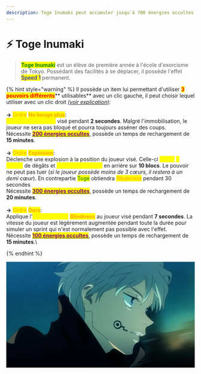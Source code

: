 ```yaml
---
description: Toge Inumaki peut accumuler jusqu'à 700 énergies occultes.
---
```


# ⚡ Toge Inumaki

> <mark style="color:green;">**Toge Inumaki**</mark> est un élève de première année à l'école d'exorcisme de Tokyo. Possédant des facilités à se déplacer, il possède l'effet <mark style="color:blue;">Speed 1</mark> permanent.

{% hint style="warning" %}
Il possède un item lui permettant d'utiliser <mark style="color:red;">**3 pouvoirs différents**</mark>** utilisables** avec un clic gauche, il peut choisir lequel  utiliser avec un clic droit [_(voir explication)_](../../specifites/objets-de-pouvoir.md)_:_\
\
&#x20;**→** <mark style="color:orange;">Ordre</mark> <mark style="color:orange;"></mark><mark style="color:orange;">**Ne bouge plus**</mark>:\
<mark style="color:yellow;">Immobilise le joueur</mark> visé pendant **2 secondes**. Malgré l'immobilisation, le joueur ne sera pas bloqué et pourra toujours asséner des coups.\
Nécessite [<mark style="color:purple;">**200 énergies occultes**</mark>](../../specifites/energie-occulte.md), possède un temps de rechargement de **15 minutes**.\
\
&#x20;**→** <mark style="color:orange;">Ordre</mark> <mark style="color:orange;"></mark><mark style="color:orange;">**Explosion**</mark>:\
Déclenche une explosion à la position du joueur visé. Celle-ci <mark style="color:yellow;">inflige</mark> <mark style="color:yellow;">**3 cœurs**</mark> de dégâts et <mark style="color:yellow;">repousse le joueur</mark> en arrière sur **10 blocs**. Le pouvoir ne peut pas tuer (_si le joueur possède moins de 3 cœurs, il restera à un demi cœur_). En contrepartie <mark style="color:green;">Toge</mark> obtiendra <mark style="color:orange;">Weakness</mark> pendant 30 secondes\
Nécessite [<mark style="color:purple;">**300 énergies occultes**</mark>](../../specifites/energie-occulte.md), possède un temps de rechargement de **20 minutes**.\
\
&#x20;**→** <mark style="color:orange;">Ordre</mark> <mark style="color:orange;"></mark><mark style="color:orange;">**Dors**</mark>:\
Applique l'<mark style="color:yellow;">effet de potion</mark> <mark style="color:orange;">**Blindness**</mark> au joueur visé pendant **7 secondes**. La vitesse du joueur est légèrement augmentée pendant toute la durée pour simuler un sprint qui n'est normalement pas possible avec l'effet.\
Nécessite [<mark style="color:purple;">**100 énergies occultes**</mark>](../../specifites/energie-occulte.md), possède un temps de rechargement de **15 minutes**.\

{% endhint %}

![](../../../.gitbook/assets/fd992b18815548429c12887be3a32104.jpg)
